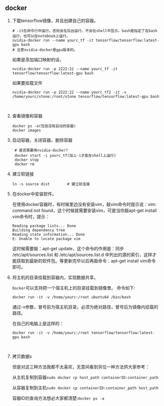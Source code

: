 ## docker

1. 下载tensorflow镜像，并且创建自己的容器。

   ~~~shell
   # -it在命令行中运行，否则会在后台运行，不会在shell中显示。bash是指定了在bash运行，也可以在notebook上运行。
   nvidia-docker run --name yourc_tf -it tensorflow/tensorflow:latest-gpu bash
   # 注意nvidia-docker是gpu版本的。
   ~~~
   如果是添加端口映射的话，

   ~~~shell
   nvidia-docker run -p 2222:22 --name yourc_tf -it tensorflow/tensorflow:latest-gpu bash
   ~~~

   如果要挂载文件

   ~~~shell
   nvidia-docker run -p 2222:22 --name yourc_tf2 -it -v /home/yourc/stone:/root/stone tensorflow/tensorflow:latest-gpu bash
   ~~~

   ​

2. 查看镜像和容器

   ~~~shell
   docker ps -a(包括没有启动的容器)
   docker images
   ~~~

3. 启动容器，关闭容器，删除容器

   ~~~shell
    # 是否需要用nvidia-docker?
    docker start -i yourc_tf(加上-i才能在shell上运行)
    docker stop 
    docker rm
   ~~~

4. 建立软链接

   ~~~shell
   ln -s source dist        # 建立软连接
   ~~~

5. 在docker中安装软件。

   在使用docker容器时，有时候里边没有安装vim，敲vim命令时提示说：vim: command not found，这个时候就需要安装vim，可是当你敲apt-get install vim命令时，提示：

   ```shell
   Reading package lists... Done
   Building dependency tree       
   Reading state information... Done
   E: Unable to locate package vim
   ```
    这时候需要敲：apt-get update，这个命令的作用是：同步 /etc/apt/sources.list 和 /etc/apt/sources.list.d 中列出的源的索引，这样才能获取到最新的软件包。等更新完毕以后再敲命令：apt-get install vim命令即可。

6. 将主机的目录挂载到容器内，实现数据共享。

   `Docker`可以支持把一个宿主机上的目录挂载到镜像里。
   命令如下:

   ~~~shell
   docker run -it -v /home/yourc:/root ubuntu64 /bin/bash
   ~~~

   通过-v参数，冒号前为宿主机目录，必须为绝对路径，冒号后为镜像内挂载的路径。

   在自己的电脑上是这样的：

   ~~~shell
   docker run -it -v /home/yourc:/root tensorflow/tensorflow:latest-gpu bash
   ~~~

   ​

7. 拷贝数据s

   但是对这三种方法我都不太喜欢，无意间看到另位一种方法供大家参考：

   从主机复制到容器`sudo docker cp host_path containerID:container_path`

   从容器复制到主机`sudo docker cp containerID:container_path host_path`

   容器ID的查询方法想必大家都清楚:`docker ps -a`

